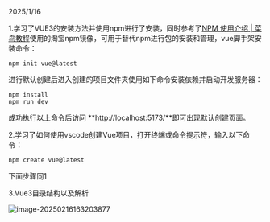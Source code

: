 2025/1/16

1.学习了VUE3的安装方法并使用npm进行了安装，同时参考了[NPM 使用介绍 | 菜鸟教程](https://www.runoob.com/nodejs/nodejs-npm.html#taobaonpm)使用的淘宝npm镜像，可用于替代npm进行包的安装和管理，vue脚手架安装命令：

`npm init vue@latest`

进行默认创建后进入创建的项目文件夹使用如下命令安装依赖并启动开发服务器：

```
npm install
npm run dev
```

成功执行以上命令后访问 **http://localhost:5173/**即可出现默认创建页面。

2.学习了如何使用vscode创建Vue项目，打开终端或命令提示符，输入以下命令：

`npm create vue@latest `

下面步骤同1

3.Vue3目录结构以及解析

![image-20250216163203877](C:\Users\20716\AppData\Roaming\Typora\typora-user-images\image-20250216163203877.png)
